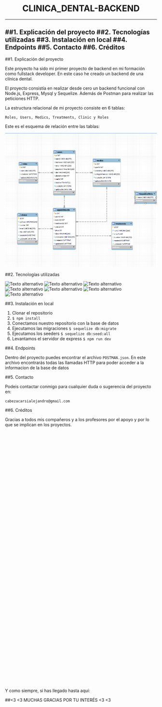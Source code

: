 <h1 align="center">CLINICA_DENTAL-BACKEND</h1>

---

##1. Explicación del proyecto
##2. Tecnologías utilizadas
##3. Instalación en local
##4. Endpoints
##5. Contacto
##6. Créditos
---

##1. Explicación del proyecto

Este proyecto ha sido mi primer proyecto de backend en mi formación como fullstack developer. En este caso he creado un backend de una clínica dental.

El proyecto consistía en realizar desde cero un backend funcional con Node.js, Express, Mysql y Sequelize. Además de Postman para realizar las peticiones HTTP. 

La estructura relacional de mi proyecto consiste en 6 tablas:

    Roles, Users, Medics, Treatments, Clinic y Roles

Este es el esquema de relación entre las tablas: 

![Esquema Tablas](./img/schema.png)

##2. Tecnologías utilizadas

<img src="https://img.shields.io/badge/-JAVASCRIPT-yellow" alt="Texto alternativo" style="width:5em; height:1.5em;">
<img src="https://img.shields.io/badge/-Node.js-green" alt="Texto alternativo" style="width:5em; height:1.5em;">
<img src="https://img.shields.io/badge/-EXPRESS-lightgrey" alt="Texto alternativo" style="width:5em; height:1.5em;">
<img src="https://img.shields.io/badge/-MySQL-orange" alt="Texto alternativo" style="width:5em; height:1.5em;">
<img src="https://img.shields.io/badge/-SEQUELIZE-blue" alt="Texto alternativo" style="width:5em; height:1.5em;">
<img src="https://img.shields.io/badge/-POSTMAN-orange" alt="Texto alternativo" style="width:5em; height:1.5em;">
<img src="https://img.shields.io/badge/-DOCKER-blue" alt="Texto alternativo" style="width:5em; height:1.5em;">


##3. Instalación en local

1. Clonar el repositorio
2. ` $ npm install `
3. Conectamos nuestro repositorio con la base de datos
4. Ejecutamos las migraciones
` $ sequelize db:migrate `
5. Ejecutamos los seeders
` $ sequelize db:seed:all `
6. Levantamos el servidor de express
` $ npm run dev `

##4. Endpoints 

Dentro del proyecto puedes encontrar el archivo `POSTMAN.json`. En este archivo encontrarás todas las llamadas HTTP para poder acceder a la informacion de la base de datos

##5. Contacto

Podeis contactar conmigo para cualquier duda o sugerencia del proyecto en: 

    cabezacarsialejandro@gmail.com 

##6. Créditos

Gracias a todos mis compañeros y a los profesores por el apoyo y por lo que se implican en los proyectos.

<br>
<br>
<br>
<br>
<br>
<br>
<br>
<br>
<br>
<br>
<br>
<br>
<br>
<br>
<br>
<br>
<br>
<br>
<br>
<br>
<br>
<br>
<br>
<br>
<br>
<br>
<br>
<br>
<br>
<br>
<br>
<br>
<br>
<br>
<br>
<br>
<br>
<br>
<br>
<br>
<br>
<br>
<br>
<br>
<br>
<br>
<br>
<br>
<br>

Y como siempre, si has llegado hasta aquí: 


##<3 <3 MUCHAS GRACIAS POR TU INTERÉS <3 <3 



















